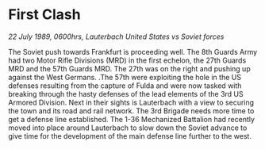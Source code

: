 # First Clash

*22 July 1989, 0600hrs, Lauterbach   United States vs Soviet forces*

The Soviet push towards Frankfurt is proceeding well.  The 8th Guards Army had two Motor Rifle Divisions (MRD) in the first echelon, the 27th Guards MRD and the 57th Guards MRD.  The 27th was on the right and pushing up against the West Germans.  .The 57th were exploiting the hole in the US defenses resulting from the capture of Fulda and were now tasked with breaking through the hasty defenses of the lead elements of the 3rd US Armored Division.  Next in their sights is Lauterbach with a view to securing the town and its road and rail network. The 3rd Brigade needs more time to get a defense line established.  The 1-36 Mechanized Battalion had recently moved into place around Lauterbach to slow down the Soviet advance to give time for the development of the main defense line further to the west.
